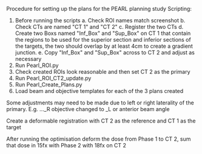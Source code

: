 Procedure for setting up the plans for the PEARL planning study
Scripting:
1. Before running the scripts
	a. Check ROI names match screenshot
	b. Check CTs are named "CT 1" and "CT 2"
	c. Register the two CTs
	d. Create two Boxs named "Inf_Box" and "Sup_Box" on CT 1 that contain the regions to be used for the superior section and inferior sections of the targets, the two should overlap by at least 4cm to create a gradient junction. 
	e. Copy "Inf_Box" and "Sup_Box" across to CT 2 and adjust as necessary
2. Run Pearl_ROI.py
3. Check created ROIs look reasonable and then set CT 2 as the primary
4. Run Pearl_ROI_CT2_update.py
5. Run Pearl_Create_Plans.py
6. Load beam and objective templates for each of the 3 plans created

Some adjustments may need to be made due to left or right laterality of the primary. E.g. ..._R objective changed to _L or anterior beam angle

Create a deformable registration with CT 2 as the reference and CT 1 as the target

After running the optimisation deform the dose from Phase 1 to CT 2, sum that dose in 15fx with Phase 2 with 18fx on CT 2
